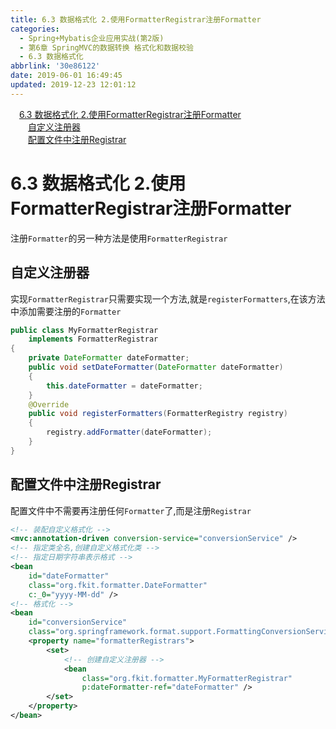```yaml
---
title: 6.3 数据格式化 2.使用FormatterRegistrar注册Formatter
categories:
  - Spring+Mybatis企业应用实战(第2版)
  - 第6章 SpringMVC的数据转换 格式化和数据校验
  - 6.3 数据格式化
abbrlink: '30e86122'
date: 2019-06-01 16:49:45
updated: 2019-12-23 12:01:12
---
```

<div id='my_toc'><a href="/JavaReadingNotes/30e86122/#6-3-数据格式化-2-使用FormatterRegistrar注册Formatter" class="header_1">6.3 数据格式化 2.使用FormatterRegistrar注册Formatter</a>&nbsp;<br><a href="/JavaReadingNotes/30e86122/#自定义注册器" class="header_2">自定义注册器</a>&nbsp;<br><a href="/JavaReadingNotes/30e86122/#配置文件中注册Registrar" class="header_2">配置文件中注册Registrar</a>&nbsp;<br></div>
<style>.header_1{margin-left: 1em;}.header_2{margin-left: 2em;}.header_3{margin-left: 3em;}.header_4{margin-left: 4em;}.header_5{margin-left: 5em;}.header_6{margin-left: 6em;}</style>
<!--more-->
<script>if (navigator.platform.search('arm')==-1){document.getElementById('my_toc').style.display = 'none';}var e,p = document.getElementsByTagName('p');while (p.length>0) {e = p[0];e.parentElement.removeChild(e);}</script>

<!--end-->
# 6.3 数据格式化 2.使用FormatterRegistrar注册Formatter
注册`Formatter`的另一种方法是使用`FormatterRegistrar`
## 自定义注册器
实现`FormatterRegistrar`只需要实现一个方法,就是`registerFormatters`,在该方法中添加需要注册的`Formatter`
```java
public class MyFormatterRegistrar
    implements FormatterRegistrar
{
    private DateFormatter dateFormatter;
    public void setDateFormatter(DateFormatter dateFormatter)
    {
        this.dateFormatter = dateFormatter;
    }
    @Override
    public void registerFormatters(FormatterRegistry registry)
    {
        registry.addFormatter(dateFormatter);
    }
}
```
## 配置文件中注册Registrar
配置文件中不需要再注册任何`Formatter`了,而是注册`Registrar`
```xml
<!-- 装配自定义格式化 -->
<mvc:annotation-driven conversion-service="conversionService" />
<!-- 指定类全名,创建自定义格式化类 -->
<!-- 指定日期字符串表示格式 -->
<bean
    id="dateFormatter"
    class="org.fkit.formatter.DateFormatter"
    c:_0="yyyy-MM-dd" />
<!-- 格式化 -->
<bean
    id="conversionService"
    class="org.springframework.format.support.FormattingConversionServiceFactoryBean">
    <property name="formatterRegistrars">
        <set>
            <!-- 创建自定义注册器 -->
            <bean
                class="org.fkit.formatter.MyFormatterRegistrar"
                p:dateFormatter-ref="dateFormatter" />
        </set>
    </property>
</bean>
```
